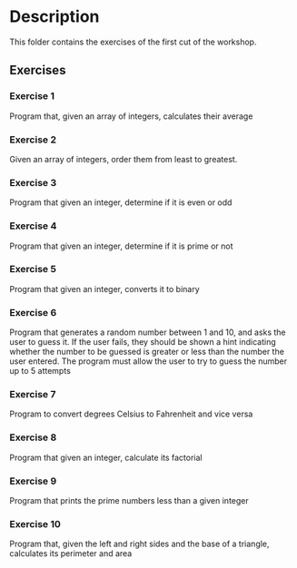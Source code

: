 # Description

This folder contains the exercises of the first cut of the workshop.

## Exercises

### Exercise 1

Program that, given an array of integers, calculates their average

### Exercise 2

Given an array of integers, order them from least to greatest.

### Exercise 3

Program that given an integer, determine if it is even or odd

### Exercise 4

Program that given an integer, determine if it is prime or not

### Exercise 5

Program that given an integer, converts it to binary

### Exercise 6

Program that generates a random number between 1 and 10, and asks the user to guess it. If the user fails, they should be shown a hint indicating whether the number to be guessed is greater or less than the number the user entered. The program must allow the user to try to guess the number up to 5 attempts

### Exercise 7

Program to convert degrees Celsius to Fahrenheit and vice versa

### Exercise 8

Program that given an integer, calculate its factorial

### Exercise 9

Program that prints the prime numbers less than a given integer

### Exercise 10

Program that, given the left and right sides and the base of a triangle, calculates its perimeter and area
